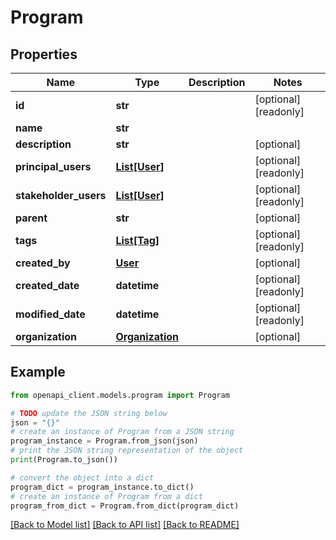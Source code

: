 # Program


## Properties

Name | Type | Description | Notes
------------ | ------------- | ------------- | -------------
**id** | **str** |  | [optional] [readonly] 
**name** | **str** |  | 
**description** | **str** |  | [optional] 
**principal_users** | [**List[User]**](User.md) |  | [optional] [readonly] 
**stakeholder_users** | [**List[User]**](User.md) |  | [optional] [readonly] 
**parent** | **str** |  | [optional] 
**tags** | [**List[Tag]**](Tag.md) |  | [optional] [readonly] 
**created_by** | [**User**](User.md) |  | [optional] 
**created_date** | **datetime** |  | [optional] [readonly] 
**modified_date** | **datetime** |  | [optional] [readonly] 
**organization** | [**Organization**](Organization.md) |  | [optional] 

## Example

```python
from openapi_client.models.program import Program

# TODO update the JSON string below
json = "{}"
# create an instance of Program from a JSON string
program_instance = Program.from_json(json)
# print the JSON string representation of the object
print(Program.to_json())

# convert the object into a dict
program_dict = program_instance.to_dict()
# create an instance of Program from a dict
program_from_dict = Program.from_dict(program_dict)
```
[[Back to Model list]](../README.md#documentation-for-models) [[Back to API list]](../README.md#documentation-for-api-endpoints) [[Back to README]](../README.md)


